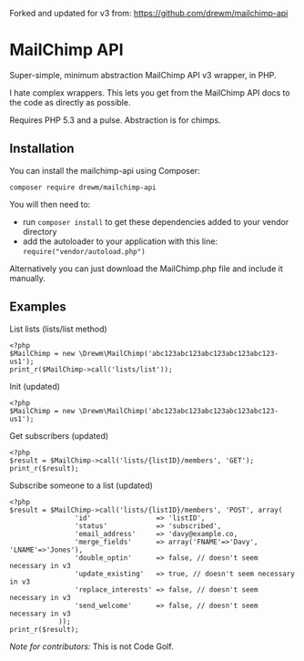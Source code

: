 Forked and updated for v3 from: https://github.com/drewm/mailchimp-api

MailChimp API
=============

Super-simple, minimum abstraction MailChimp API v3 wrapper, in PHP.

I hate complex wrappers. This lets you get from the MailChimp API docs to the code as directly as possible.

Requires PHP 5.3 and a pulse. Abstraction is for chimps.

Installation
------------

You can install the mailchimp-api using Composer:

```
composer require drewm/mailchimp-api
```

You will then need to:
* run ``composer install`` to get these dependencies added to your vendor directory
* add the autoloader to your application with this line: ``require("vendor/autoload.php")``

Alternatively you can just download the MailChimp.php file and include it manually.

Examples
--------

List lists (lists/list method)

	<?php
	$MailChimp = new \Drewm\MailChimp('abc123abc123abc123abc123abc123-us1');
	print_r($MailChimp->call('lists/list'));

Init (updated)

	<?php
	$MailChimp = new \Drewm\MailChimp('abc123abc123abc123abc123abc123-us1');

Get subscribers (updated)
	
	<?php
	$result = $MailChimp->call('lists/{listID}/members', 'GET');
	print_r($result);

Subscribe someone to a list (updated)

	<?php
	$result = $MailChimp->call('lists/{listID}/members', 'POST', array(
					'id'                => 'listID',
					'status'            => 'subscribed',
					'email_address'     => 'davy@example.co,
					'merge_fields'      => array('FNAME'=>'Davy', 'LNAME'=>'Jones'),
					'double_optin'      => false, // doesn't seem necessary in v3
					'update_existing'   => true, // doesn't seem necessary in v3
					'replace_interests' => false, // doesn't seem necessary in v3
					'send_welcome'      => false, // doesn't seem necessary in v3
				));
	print_r($result);


*Note for contributors:* This is not Code Golf.
